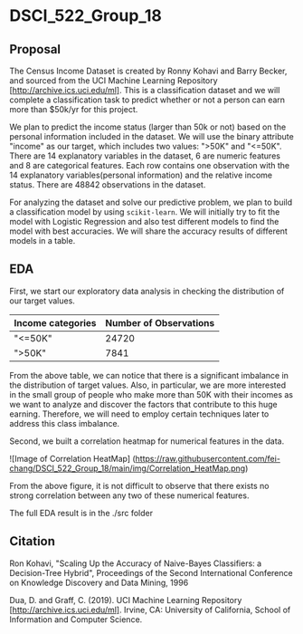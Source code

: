 # DSCI_522_Group_18

## Proposal

The Census Income Dataset is created by Ronny Kohavi and Barry Becker, and sourced from the UCI Machine Learning Repository [http://archive.ics.uci.edu/ml]. This is a classification dataset and we will complete a classification task to predict whether or not a person can earn more than $50k/yr for this project. 

We plan to predict the income status (larger than 50k or not) based on the personal information included in the dataset. We will use the binary attribute "income" as our target, which includes two values: ">50K" and "<=50K". There are 14 explanatory variables in the dataset, 6 are numeric features and 8 are categorical features. Each row contains one observation with the 14 explanatory variables(personal information) and the relative income status. There are 48842 observations in the dataset.

For analyzing the dataset and solve our predictive problem, we plan to build a classification model by using `scikit-learn`. We will initially try to fit the model with Logistic Regression and also test different models to find the model with best accuracies. We will share the accuracy results of different models in a table.

## EDA

First, we start our exploratory data analysis in checking the distribution of our target values.

Income categories | Number of Observations
------------ | -------------
"<=50K" | 24720
">50K"  | 7841

From the above table, we can notice that there is a significant imbalance in the distribution of target values. Also, in particular, we are more interested in the small group of people who make more than 50K with their incomes as we want to analyze and discover the factors that contribute to this huge earning. Therefore, we will need to employ certain techniques later to address this class imbalance.


Second, we built a correlation heatmap for numerical features in the data. 

![Image of Correlation HeatMap]
(https://raw.githubusercontent.com/fei-chang/DSCI_522_Group_18/main/img/Correlation_HeatMap.png)

From the above figure, it is not difficult to observe that there exists no strong correlation between any two of these numerical features. 


The full EDA result is in the ./src folder

## Citation
Ron Kohavi, "Scaling Up the Accuracy of Naive-Bayes Classifiers: a Decision-Tree Hybrid", Proceedings of the Second International Conference on Knowledge Discovery and Data Mining, 1996

Dua, D. and Graff, C. (2019). UCI Machine Learning Repository [http://archive.ics.uci.edu/ml]. Irvine, CA: University of California, School of Information and Computer Science.
